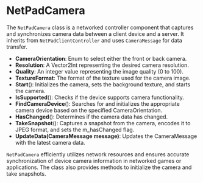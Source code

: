 # NetPadCamera

The `NetPadCamera` class is a networked controller component that captures and synchronizes camera data between a client device and a server. It inherits from `NetPadClientController` and uses `CameraMessage` for data transfer.



* **CameraOrientation**: Enum to select either the front or back camera.&#x20;
* **Resolution**: A Vector2Int representing the desired camera resolution.&#x20;
* **Quality**: An integer value representing the image quality (0 to 100).&#x20;
* **TextureFormat**: The format of the texture used for the camera image.
* **Start**(): Initializes the camera, sets the background texture, and starts the camera.
* **IsSupported**(): Checks if the device supports camera functionality.
* **FindCameraDevice**(): Searches for and initializes the appropriate camera device based on the specified CameraOrientation.
* **HasChanged**(): Determines if the camera data has changed.
* **TakeSnapshot**(): Captures a snapshot from the camera, encodes it to JPEG format, and sets the m\_hasChanged flag.
* **UpdateData(CameraMessage message)**: Updates the CameraMessage with the latest camera data.

`NetPadCamera` efficiently utilizes network resources and ensures accurate synchronization of device camera information in networked games or applications. The class also provides methods to initialize the camera and take snapshots.
